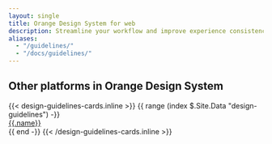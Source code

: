 ```yaml
---
layout: single
title: Orange Design System for web
description: Streamline your workflow and improve experience consistency with this cross-platform, scalable and inspiring design system. Designers, developers, marketers and partners, start your digital creations from the ready-to-use resources here!
aliases:
  - "/guidelines/"
  - "/docs/guidelines/"
---
```


<div class="ods-guidelines py-4 mt-md-2">
  <div class="container-xxl">
    <h2 class="h1">Other platforms in Orange Design System</h2>
    <div class="row pt-3">
      {{< design-guidelines-cards.inline >}}
      {{ range (index $.Site.Data "design-guidelines") -}}
      <div class="col-6 col-md-4 col-lg-3 col-xxl-2">
        <div class="card border-1 mb-2 mb-md-3 mb-lg-0">
          <img class="card-img-top" src="/docs/{{ $.Site.Params.docs_version }}/{{.image}}" alt="">
          <div class="card-body ps-2 pt-2">
            <a href="{{.link}}" class="stretched-link text-decoration-none h4" aria-label="{{.description}}" title="{{.description}}" target="_blank" rel="noopener">{{.name}}</a>
          </div>
        </div>
      </div>
      {{ end -}}
      {{< /design-guidelines-cards.inline >}}
    </div>
  </div>
</div>
